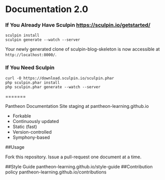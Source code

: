 Documentation 2.0
===========================
### If You Already Have Sculpin https://sculpin.io/getstarted/
 
    sculpin install
    sculpin generate --watch --server
 
Your newly generated clone of sculpin-blog-skeleton is now
accessible at `http://localhost:8000/`.
 
### If You Need Sculpin
 
    curl -O https://download.sculpin.io/sculpin.phar
    php sculpin.phar install
    php sculpin.phar generate --watch --server
 
=======
 
 
Pantheon Documentation Site staging at pantheon-learning.github.io
 
- Forkable
- Continuously updated
- Static (fast)
- Version-controlled
- Symphony-based 
 
##Usage
 
Fork this repository. Issue a pull-request one document at a time. 
 
##Style Guide
pantheon-learning.github.io/style-guide
##Contribution policy
pantheon-learning.github.io/contributions
 
